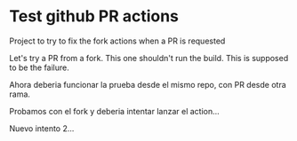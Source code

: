 # Test github PR actions

Project to try to fix the fork actions when a PR is requested

Let's try a PR from a fork. This one shouldn't run the build. This is supposed to be the failure.

Ahora deberia funcionar la prueba desde el mismo repo, con PR desde otra rama.

Probamos con el fork y deberia intentar lanzar el action...

Nuevo intento 2...